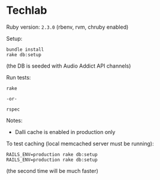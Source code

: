 # Techlab

Ruby version: `2.3.0` (rbenv, rvm, chruby enabled)

Setup:
```
bundle install
rake db:setup
```
(the DB is seeded with Audio Addict API channels)

Run tests:
```
rake

-or-

rspec
```

Notes:

* Dalli cache is enabled in production only

To test caching (local memcached server must be running):
```
RAILS_ENV=production rake db:setup
RAILS_ENV=production rake db:setup
```
(the second time will be much faster)
